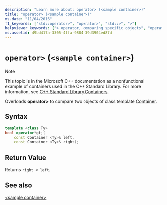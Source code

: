 ```yaml
---
description: "Learn more about: operator> (<sample container>)"
title: "operator> (<sample container>)"
ms.date: "11/04/2016"
f1_keywords: ["std::operator>", "operator>", "std::>", ">"]
helpviewer_keywords: ["> operator, comparing specific objects", "operator >"]
ms.assetid: 49bd417a-3305-4ffa-9884-39d3904ed87d
---
```

# `operator>` (`<sample container>`)

> [!NOTE]
> This topic is in the Microsoft C++ documentation as a nonfunctional example of containers used in the C++ Standard Library. For more information, see [C++ Standard Library Containers](../standard-library/stl-containers.md).

Overloads **operator>** to compare two objects of class template [Container](../standard-library/sample-container-class.md).

## Syntax

```cpp
template <class Ty>
bool operator*gt;(
    const Container <Ty>& left,
    const Container <Ty>& right);
```

## Return Value

Returns `right < left`.

## See also

[\<sample container>](../standard-library/sample-container.md)
